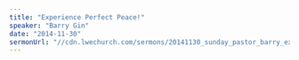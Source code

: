 ```yaml
---
title: "Experience Perfect Peace!"
speaker: "Barry Gin"
date: "2014-11-30"
sermonUrl: "//cdn.lwechurch.com/sermons/20141130_sunday_pastor_barry_experience_perfect_peace.mp3"
---
```

